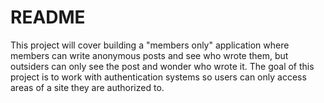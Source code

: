 # README
This project will cover building a "members only" application where members can write anonymous posts and see who wrote them, but outsiders can only see the post and wonder who wrote it. The goal of this project is to work with authentication systems so users can only access areas of a site they are authorized to.
